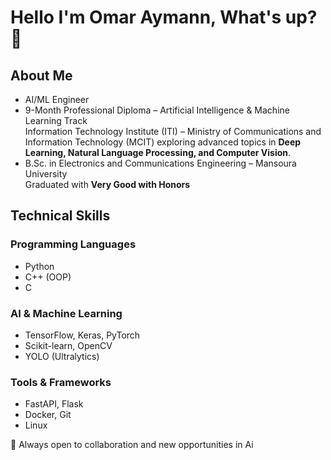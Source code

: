 # Hello I'm Omar Aymann, What's up? 👋

## About Me

- AI/ML Engineer  
- 9-Month Professional Diploma – Artificial Intelligence & Machine Learning Track  
  Information Technology Institute (ITI) – Ministry of Communications and Information Technology (MCIT)
  exploring advanced topics in **Deep Learning, Natural Language Processing, and Computer Vision**.
- B.Sc. in Electronics and Communications Engineering – Mansoura University  
 Graduated with **Very Good with Honors**



## Technical Skills

### Programming Languages
- Python
- C++ (OOP)
- C

### AI & Machine Learning
- TensorFlow, Keras, PyTorch
- Scikit-learn, OpenCV
- YOLO (Ultralytics)

### Tools & Frameworks
- FastAPI, Flask
- Docker, Git
- Linux

🚀 Always open to collaboration and new opportunities in Ai

